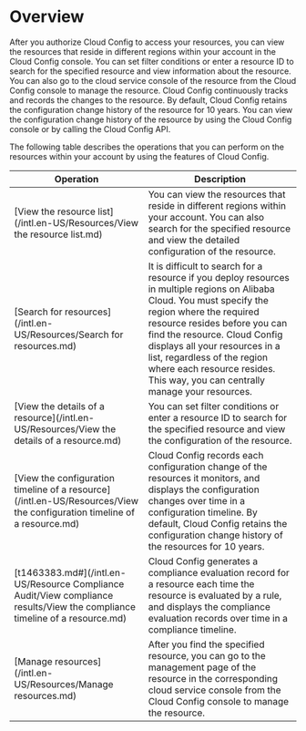 # Overview

After you authorize Cloud Config to access your resources, you can view the resources that reside in different regions within your account in the Cloud Config console. You can set filter conditions or enter a resource ID to search for the specified resource and view information about the resource. You can also go to the cloud service console of the resource from the Cloud Config console to manage the resource. Cloud Config continuously tracks and records the changes to the resource. By default, Cloud Config retains the configuration change history of the resource for 10 years. You can view the configuration change history of the resource by using the Cloud Config console or by calling the Cloud Config API.

The following table describes the operations that you can perform on the resources within your account by using the features of Cloud Config.

|Operation|Description|
|---------|-----------|
|[View the resource list](/intl.en-US/Resources/View the resource list.md)|You can view the resources that reside in different regions within your account. You can also search for the specified resource and view the detailed configuration of the resource.|
|[Search for resources](/intl.en-US/Resources/Search for resources.md)|It is difficult to search for a resource if you deploy resources in multiple regions on Alibaba Cloud. You must specify the region where the required resource resides before you can find the resource. Cloud Config displays all your resources in a list, regardless of the region where each resource resides. This way, you can centrally manage your resources.|
|[View the details of a resource](/intl.en-US/Resources/View the details of a resource.md)|You can set filter conditions or enter a resource ID to search for the specified resource and view the configuration of the resource.|
|[View the configuration timeline of a resource](/intl.en-US/Resources/View the configuration timeline of a resource.md)|Cloud Config records each configuration change of the resources it monitors, and displays the configuration changes over time in a configuration timeline. By default, Cloud Config retains the configuration change history of the resources for 10 years.|
|[t1463383.md\#](/intl.en-US/Resource Compliance Audit/View compliance results/View the compliance timeline of a resource.md)|Cloud Config generates a compliance evaluation record for a resource each time the resource is evaluated by a rule, and displays the compliance evaluation records over time in a compliance timeline.|
|[Manage resources](/intl.en-US/Resources/Manage resources.md)|After you find the specified resource, you can go to the management page of the resource in the corresponding cloud service console from the Cloud Config console to manage the resource.|

